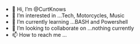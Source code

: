 - 👋 Hi, I’m @CurtKnows
- 👀 I’m interested in ...Tech, Motorcycles, Music
- 🌱 I’m currently learning ...BASH and Powershell
- 💞️ I’m looking to collaborate on ...nothing currently  
- 📫 How to reach me ...

<!---
CurtKnows/CurtKnows is a ✨ special ✨ repository because its `README.md` (this file) appears on your GitHub profile.
You can click the Preview link to take a look at your changes.
--->
